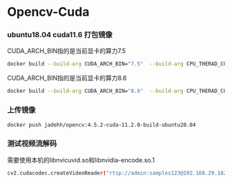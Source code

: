 # Opencv-Cuda

### ubuntu18.04 cuda11.6 打包镜像
CUDA_ARCH_BIN指的是当前显卡的算力7.5
```bash
docker build --build-arg CUDA_ARCH_BIN="7.5"  --build-arg CPU_THERAD_COMPILE="16" --build-arg Operation_VERSION="ubuntu18.04"  --build-arg CUDA_VERSION="11.6.2"  --build-arg CUDNN_VERSION="8"  -t   jadehh/opencv-cuda:11.6.2-arch-7.5-opencv4-8-0-build-ubuntu18.04 . 
```
CUDA_ARCH_BIN指的是当前显卡的算力8.6
```bash
docker build --build-arg CUDA_ARCH_BIN="8.6"  --build-arg CPU_THERAD_COMPILE="32" --build-arg Operation_VERSION="ubuntu18.04"  --build-arg CUDA_VERSION="11.6.2"  --build-arg CUDNN_VERSION="8"  -t   jadehh/opencv-cuda:11.6.2-arch-8.6-opencv4-8-0-build-ubuntu18.04 . 
```

### 上传镜像

```bash
docker push jadehh/opencv:4.5.2-cuda-11.2.0-build-ubuntu20.04
```


### 测试视频流解码
需要使用本机的libnvicuvid.so和libnvidia-encode.so.1
```bash
cv2.cudacodec.createVideoReader("rtsp://admin:samples123@192.168.29.182:554/h264/ch1/main/av_stream")
```
